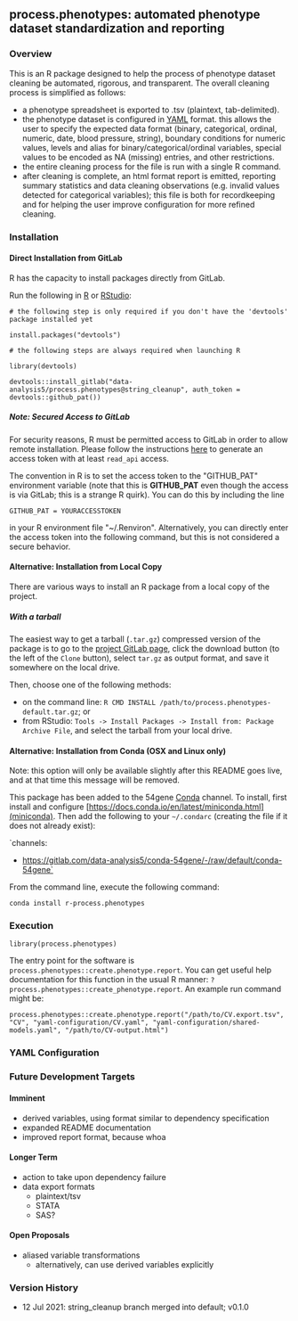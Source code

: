 ## process.phenotypes: automated phenotype dataset standardization and reporting

### Overview

This is an R package designed to help the process of phenotype
dataset cleaning be automated, rigorous, and transparent. The overall
cleaning process is simplified as follows:

- a phenotype spreadsheet is exported to .tsv (plaintext, tab-delimited).
- the phenotype dataset is configured in 
[YAML](https://docs.ansible.com/ansible/latest/reference_appendices/YAMLSyntax.html)
format. this allows the user to specify the expected data format
(binary, categorical, ordinal, numeric, date, blood pressure, string), boundary conditions
for numeric values, levels and alias for binary/categorical/ordinal variables,
special values to be encoded as NA (missing) entries, and other restrictions.
- the entire cleaning process for the file is run with a single R command.
- after cleaning is complete, an html format report is emitted, reporting 
summary statistics and data cleaning observations (e.g. invalid values detected
for categorical variables); this file is both for recordkeeping and for helping
the user improve configuration for more refined cleaning.

### Installation

#### Direct Installation from GitLab

R has the capacity to install packages directly from GitLab.

Run the following in [R](https://www.r-project.org/) or [RStudio](https://www.rstudio.com/):

`# the following step is only required if you don't have the 'devtools' package installed yet`

`install.packages("devtools")`

`# the following steps are always required when launching R`

`library(devtools)`

`devtools::install_gitlab("data-analysis5/process.phenotypes@string_cleanup", auth_token = devtools::github_pat())`

##### Note: Secured Access to GitLab
For security reasons, R must be permitted access to GitLab
in order to allow remote installation. Please follow the instructions
[here](https://docs.gitlab.com/ee/user/profile/personal_access_tokens.html)
to generate an access token with at least `read_api` access.

The convention in R is to set the access token to the "GITHUB_PAT" environment
variable (note that this is **GITHUB_PAT** even though the access is via GitLab;
this is a strange R quirk). You can do this by including the line

`GITHUB_PAT = YOURACCESSTOKEN`

in your R environment file "~/.Renviron". Alternatively, you can directly enter
the access token into the following command, but this is not considered a secure behavior.

#### Alternative: Installation from Local Copy

There are various ways to install an R package from a local copy of the project.

##### With a tarball

The easiest way to get a tarball (`.tar.gz`) compressed version of the package is
to go to the [project GitLab page](https://gitlab.com/data-analysis5/process.phenotypes),
click the download button (to the left of the `Clone` button), select `tar.gz` as
output format, and save it somewhere on the local drive.

Then, choose one of the following methods:
- on the command line: `R CMD INSTALL /path/to/process.phenotypes-default.tar.gz`; or
- from RStudio: `Tools -> Install Packages -> Install from: Package Archive File`,
and select the tarball from your local drive.

#### Alternative: Installation from Conda (OSX and Linux only)

Note: this option will only be available slightly after this README goes live, and at that
time this message will be removed.

This package has been added to the 54gene [Conda](https://docs.conda.io/en/latest/) channel.
To install, first install and configure [https://docs.conda.io/en/latest/miniconda.html](miniconda).
Then add the following to your `~/.condarc` (creating the file if it does not already exist):

`channels:
  - https://gitlab.com/data-analysis5/conda-54gene/-/raw/default/conda-54gene`

From the command line, execute the following command:

`conda install r-process.phenotypes`

### Execution


`library(process.phenotypes)`

The entry point for the software is `process.phenotypes::create.phenotype.report`. 
You can get useful help documentation for this function
in the usual R manner: `?process.phenotypes::create_phenotype.report`. An example
run command might be:

`process.phenotypes::create.phenotype.report("/path/to/CV.export.tsv", "CV", "yaml-configuration/CV.yaml", "yaml-configuration/shared-models.yaml", "/path/to/CV-output.html")`

### YAML Configuration

### Future Development Targets

#### Imminent
- derived variables, using format similar to dependency specification
- expanded README documentation
- improved report format, because whoa

#### Longer Term
- action to take upon dependency failure
- data export formats
  - plaintext/tsv
  - STATA
  - SAS?

#### Open Proposals
- aliased variable transformations
  - alternatively, can use derived variables explicitly

### Version History
 * 12 Jul 2021: string_cleanup branch merged into default; v0.1.0
